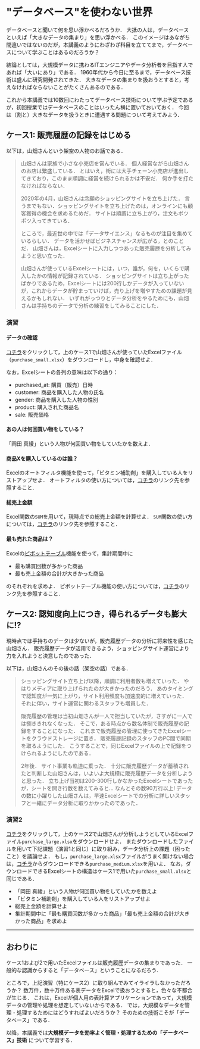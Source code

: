 # "データベース"を使わない世界
データベースと聞いて何を思い浮かべるだろうか．
大抵の人は，データベースといえば「大きなデータの集まり」を思い浮かべる．
このイメージはあながち間違いではないのだが，本講義のようにわざわざ科目を立ててまで，データベースについて学ぶことはあるのだろうか？

結論としては，大規模データに携わるITエンジニアやデータ分析者を目指す人であれば「大いにあり」である．
1960年代から今日に至るまで，データベース技術は盛んに研究開発されてきた．
大きなデータの集まりを扱おうとすると，考えなければならないことがたくさんあるのである．

これから本講義では10数回にわたってデータベース技術について学ぶ予定であるが，初回授業ではデータベースのことはいったん横に置いておいておく．
今回は（割と）大きなデータを扱うときに遭遇する問題について考えてみよう．


## ケース1: 販売履歴の記録をはじめる
以下は，山畑さんという架空の人物のお話である．

<blockquote>
山畑さんは家族で小さな小売店を営んでいる．
個人経営ながら山畑さんのお店は繁盛している．
とはいえ，街には大手チェーン小売店が進出してきており，このまま順調に経営を続けられるかは不安だ．
何か手を打たなければならない．

2020年の4月，山畑さんは念願のショッピングサイトを立ち上げた．
言うまでもない．ショッピングサイトを立ち上げたのは，オンラインにも顧客獲得の機会を求めるためだ．
サイトは順調に立ち上がり，注文もポツポツ入ってきている．

ところで，最近世の中では「データサイエンス」なるものが注目を集めているらしい．
データを活かせばビジネスチャンスが広がる，とのことだ．
山畑さんは，Excelシートに入力しつつあった販売履歴を分析してみようと思い立った．

山畑さんが使っているExcelシートには，いつ，誰が，何を，いくらで購入したかの情報が記録されている．
ショッピングサイトは立ち上がったばかりであるため，Excelシートには200行しかデータが入っていないが，これからデータが貯まっていけば，売り上げを増やすための課題が見えるかもしれない．
いずれがっつりとデータ分析をやるためにも，山畑さんは手持ちのデータで分析の練習をしてみることにした．
</blockquote>


### 演習

#### データの確認
[コチラ](data/purchase_small.xlsx)をクリックして，上のケース1で山畑さんが使っていたExcelファイル（`purchase_small.xlsx`）をダウンロードし，中身を確認せよ．

なお，Excelシートの各列の意味は以下の通り：
- purchased_at: 購買（販売）日時
- customer: 商品を購入した人物の氏名
- gender: 商品を購入した人物の性別
- product: 購入された商品名
- sale: 販売価格


#### あの人は何回買い物をしている？
「岡田 真綾」という人物が何回買い物をしていたかを数えよ．


#### 商品Xを購入しているのは誰？
Excelのオートフィルタ機能を使って，「ビタミン補助剤」を購入している人をリストアップせよ．
オートフィルタの使い方については，[コチラ](https://support.microsoft.com/ja-jp/office/%E7%AF%84%E5%9B%B2%E3%81%BE%E3%81%9F%E3%81%AF%E8%A1%A8%E3%81%AE%E3%83%87%E3%83%BC%E3%82%BF%E3%82%92%E3%83%95%E3%82%A3%E3%83%AB%E3%82%BF%E3%83%BC%E5%87%A6%E7%90%86%E3%81%99%E3%82%8B-01832226-31b5-4568-8806-38c37dcc180e)のリンク先を参照すること．


#### 総売上金額
Excel関数の`SUM`を用いて，現時点での総売上金額を計算せよ．
`SUM`関数の使い方については，[コチラ](https://support.microsoft.com/ja-jp/office/sum-%E9%96%A2%E6%95%B0-043e1c7d-7726-4e80-8f32-07b23e057f89)のリンク先を参照すること．


#### 最も売れた商品は？
Excelの[ピボットテーブル](https://ja.wikipedia.org/wiki/ピボットテーブル)機能を使って，集計期間中に
- 最も購買回数が多かった商品
- 最も売上金額の合計が大きかった商品

のそれぞれを求めよ．
ピボットテーブル機能の使い方については，[コチラ](https://support.microsoft.com/ja-jp/office/ピボットテーブルを作成してワークシート-データを分析する-a9a84538-bfe9-40a9-a8e9-f99134456576)のリンク先を参照すること．



## ケース2: 認知度向上につき，得られるデータも膨大に!?
現時点では手持ちのデータは少ないが，販売履歴データの分析に将来性を感じた山畑さん．
販売履歴データが活用できるよう，ショッピングサイト運営により力を入れようと決意したのであった．

以下は，山畑さんのその後の話（架空の話）である．

<blockquote>
ショッピングサイト立ち上げ以降，順調に利用者数も増えていった．
やはりメディアに取り上げられたのが大きかったのだろう．
あのタイミングで認知度が一気に上がり，サイト利用頻度も加速度的に増えていった．
それに伴い，サイト運営に関わるスタッフも増員した．

販売履歴の管理は当初山畑さんが一人で担当していたが，さすがに一人では捌ききれなくなった．
そこで，ある時点から数名体制で販売履歴の記録をすることになった．
これまで販売履歴の管理に使ってきたExcelシートをクラウドストレージに置き，
販売履歴記録のスタッフのPC間で同期を取るようにした．
こうすることで，同じExcelファイルの上で記録をつけられるようにしたのである．

2年後．
サイト事業も軌道に乗った．
十分に販売履歴データが蓄積されたと判断した山畑さんは，いよいよ大規模に販売履歴データを分析しようと思った．
立ち上げ当初は200-300行しかなかったExcelシートであったが，シートを開き行数を数えてみると…
なんとその数90万行以上!
データの数に小躍りした山畑さんは，早速Excelシートでの分析に詳しいスタッフと一緒にデータ分析に取りかかったのであった．
</blockquote>


### 演習2
[コチラ](data/purchase_large.xlsx)をクリックして，上のケース2で山畑さんが分析しようとしているExcelファイル`purchase_large.xlsx`をダウンロードせよ．
またダウンロードしたファイルを用いて下記課題（演習1と同じ）に取り組み，データ分析上の課題（困ったこと）を議論せよ．
もし，`purchase_large.xlsx`ファイルがうまく開けない場合は，[コチラ](data/purchase_medium.xlsx)からダウンロードできる`purchase_medium.xlsx`を用いよ．
なお，ダウンロードできるExcelシートの構造はケース1で用いた`purchase_small.xlsx`と同じである．

- 「岡田 真綾」という人物が何回買い物をしていたかを数えよ
- 「ビタミン補助剤」を購入している人をリストアップせよ
- 総売上金額を計算せよ
- 集計期間中に「最も購買回数が多かった商品」「最も売上金額の合計が大きかった商品」を求めよ

---


## おわりに
ケース1および2で用いたExcelファイルは販売履歴データの集まりであった．
一般的な認識からすると「データベース」ということになるだろう．

ところで，上記演習（特にケース2）に取り組んでみてイライラしなかっただろうか？
数万件，数十万件ある表データをExcelで扱おうとすると，色々な不都合が生じる．
これは，Excelが個人用の表計算アプリケーションであって，大規模データの管理や処理を想定していないからである．
では，大規模なデータを管理・処理するためにはどうすればよいだろうか？
そのための技術こそが「データベース」である．

以降，本講義では**大規模データを効率よく管理・処理するための「データベース」技術** について学習する．

